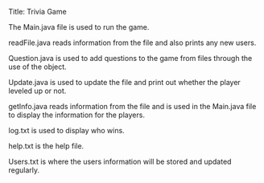Title: Trivia Game

The Main.java file is used to run the game.

readFile.java reads information from the file and also prints any new users.

Question.java is used to add questions to the game from files through the use of the object.

Update.java is used to update the file and print out whether the player leveled up or not.

getInfo.java reads information from the file and is used in the Main.java file to display the information for the players.

log.txt is used to display who wins.

help.txt is the help file.

Users.txt is where the users information will be stored and updated regularly.
